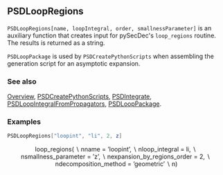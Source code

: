 ## PSDLoopRegions

`PSDLoopRegions[name, loopIntegral, order, smallnessParameter]` is an auxiliary function that creates input for pySecDec's `loop_regions` routine. The results is returned as a string.

`PSDLoopPackage` is used by `PSDCreatePythonScripts` when assembling the generation script for an asymptotic expansion.

### See also

[Overview](Extra/FeynHelpers.md), [PSDCreatePythonScripts](PSDCreatePythonScripts.md), [PSDIntegrate](PSDIntegrate.md), [PSDLoopIntegralFromPropagators](PSDLoopIntegralFromPropagators.md), [PSDLoopPackage](PSDLoopPackage.md).

### Examples

```mathematica
PSDLoopRegions["loopint", "li", 2, z]
```

$$\text{loop$\_$regions($\backslash $nname = 'loopint',$\backslash $nloop$\_$integral = li,$\backslash $nsmallness$\_$parameter = 'z',$\backslash $nexpansion$\_$by$\_$regions$\_$order = 2,$\backslash $ndecomposition$\_$method = 'geometric'$\backslash $n)}$$